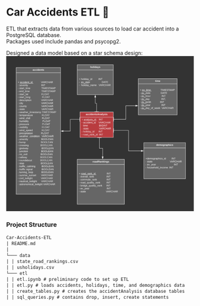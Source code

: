 # Car Accidents ETL :blue_car:

ETL that extracts data from various sources to load car accident into a 
PostgreSQL database.  
Packages used include pandas and psycopg2.

Designed a data model based on a star schema design:  
![uml](uml.png)

### Project Structure
```
Car-Accidents-ETL
| README.md
| 
└─── data 
| | state_road_rankings.csv
| | usholidays.csv
└─── etl
| | etl.ipynb # preliminary code to set up ETL
| | etl.py # loads accidents, holidays, time, and demographics data
| | create_tables.py # creates the accidentAnalysis database tables
| | sql_queries.py # contains drop, insert, create statements
```
